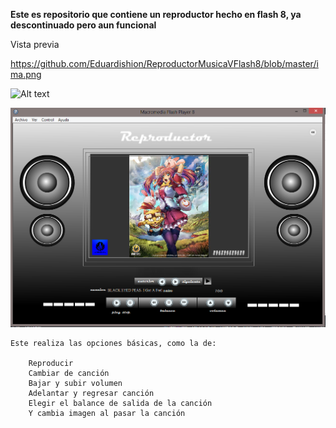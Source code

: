 **Este es repositorio que contiene un reproductor hecho en flash 8, ya descontinuado pero aun funcional**

Vista previa 

https://github.com/Eduardishion/ReproductorMusicaVFlash8/blob/master/ima.png

![Alt text](relative/path/to/img.jpg?raw=true "Title")

![Alt text](https://github.com/Eduardishion/ReproductorMusicaVFlash8/blob/master/ima.png "Optional Title")

```
Este realiza las opciones básicas, como la de:

    Reproducir 
    Cambiar de canción 
    Bajar y subir volumen 
    Adelantar y regresar canción 
    Elegir el balance de salida de la canción  
    Y cambia imagen al pasar la canción
```





